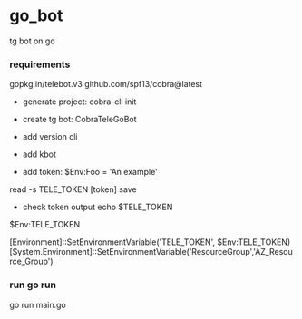 # go_bot
tg bot on go

### requirements
gopkg.in/telebot.v3
github.com/spf13/cobra@latest

- generate project: cobra-cli init

- create tg bot: CobraTeleGoBot

- add version cli
- add kbot

- add token:
$Env:Foo = 'An example'



read -s TELE_TOKEN
[token]
save

- check token output
echo $TELE_TOKEN

$Env:TELE_TOKEN

[Environment]::SetEnvironmentVariable('TELE_TOKEN', $Env:TELE_TOKEN)
[System.Environment]::SetEnvironmentVariable('ResourceGroup','AZ_Resource_Group')

### run go run
go run main.go